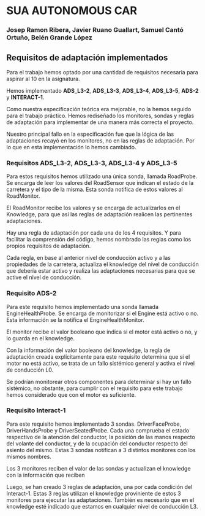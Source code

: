 # SUA AUTONOMOUS CAR

### Josep Ramon Ribera, Javier Ruano Guallart, Samuel Cantó Ortuño, Belén Grande López

## Requisitos de adaptación implementados

Para el trabajo hemos optado por una cantidad de requisitos necesaria para aspirar al 10 en la asignatura.

Hemos implementado **ADS_L3-2**, **ADS_L3-3**, **ADS_L3-4**, **ADS_L3-5**, **ADS-2** y **INTERACT-1**.

Como nuestra especificación teórica era mejorable, no la hemos seguido para el trabajo práctico. Hemos rediseñado los monitores, sondas y reglas de adaptación para implementar de una manera más correcta el proyecto.

Nuestro principal fallo en la especificación fue que la lógica de las adaptaciones recayó en los monitores, no en las reglas de adaptación. Por lo que en esta implementación lo hemos cambiado.

### Requisitos **ADS_L3-2**, **ADS_L3-3**, **ADS_L3-4** y **ADS_L3-5**

Para estos requisitos hemos utilizado una única sonda, llamada RoadProbe. Se encarga de leer los valores del RoadSensor que indican el estado de la carretera y el tipo de la misma. Esta sonda notifica de estos valores al RoadMonitor.

El RoadMonitor recibe los valores y se encarga de actualizarlos en el Knowledge, para que así las reglas de adaptación realicen las pertinentes adaptaciones.

Hay una regla de adaptación por cada una de los 4 requisitos. Y para facilitar la comprensión del código, hemos nombrado las reglas como los propios requisitos de adaptación.

Cada regla, en base al anterior nivel de conducción activo y a las propiedades de la carretera, actualiza el knowledge del nivel de conducción que debería estar activo y realiza las adaptaciones necesarias para que se active el nivel de conducción.

### Requisito **ADS-2**

Para este requisito hemos implementado una sonda llamada EngineHealthProbe. Se encarga de monitorizar si el Engine está activo o no. Esta información se la notifica el EngineHealthMonitor.

El monitor recibe el valor booleano que indica si el motor está activo o no, y lo guarda en el knowledge.

Con la información del valor booleano del knowledge, la regla de adaptación creada explícitamente para este requisito determina que si el motor no está activo, se trata de un fallo sistémico general y activa el nivel de conducción L0.

Se podrían monitorear otros componentes para determinar si hay un fallo sistémico, no obstante, para cumplir con el requisito para este trabajo hemos considerado que con el motor es suficiente.

### Requisito **Interact-1**

Para este requisito hemos implementado 3 sondas. DriverFaceProbe, DriverHandsProbe y DriverSeatedProbe. Cada una comprueba el estado respectivo de la atención del conductor, la posición de las manos respecto del volante del conductor, y de la ocupación del conductor respecto del asiento del mismo. Estas 3 sondas notifican a 3 distintos monitores con los mismos nombres.

Los 3 monitores reciben el valor de las sondas y actualizan el knowledge con la información que reciben

Luego, se han creado 3 reglas de adaptación, una por cada condición del Interact-1. Estas 3 reglas utilizan el knowledge proviniente de estos 3 monitores para ejecutar las adaptaciones. También es necesario que en el knowledge esté indicado que estamos en cualquier nivel de conducción L3.
